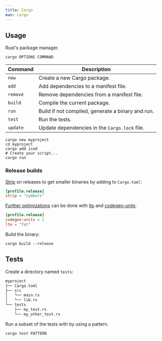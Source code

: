```yaml
---
title: Cargo
man: cargo
---
```


## Usage

Rust's package manager.

```shell
cargo OPTIONS COMMAND
```

| Command  | Description                                       |
| -------- | ------------------------------------------------- |
| `new`    | Create a new Cargo package.                       |
| `add`    | Add dependencies to a manifest file.              |
| `remove` | Remove dependencies from a manifest file.         |
| `build`  | Compile the current package.                      |
| `run`    | Build if not compiled, generate a binary and run. |
| `test`   | Run the tests.                                    |
| `update` | Update dependencies in the `Cargo.lock` file.     |

```shell
cargo new myproject
cd myproject
cargo add iced
# Create your script...
cargo run
```

### Release builds

[Strip](https://doc.rust-lang.org/beta/cargo/reference/profiles.html#strip)
on releases to get smaller binaries by adding to `Cargo.toml`:

```toml
[profile.release]
strip = "symbols"
```

[Further optimizations](https://nnethercote.github.io/perf-book/build-configuration.html)
can be done with
[lto](https://doc.rust-lang.org/cargo/reference/profiles.html#lto)
and
[codegen-units](https://doc.rust-lang.org/cargo/reference/profiles.html#codegen-units).

```toml
[profile.release]
codegen-units = 1
lto = "fat"
```

Build the binary:

```shell
cargo build --release
```

## Tests

Create a directory named `tests`:

```txt
myproject
├── Cargo.toml
├── src
│   └── main.rs
│   └── lib.rs
└── tests
    ├── my_test.rs
    └── my_other_test.rs
```

Run a subset of the tests with by using a pattern.

```shell
cargo test PATTERN
```
